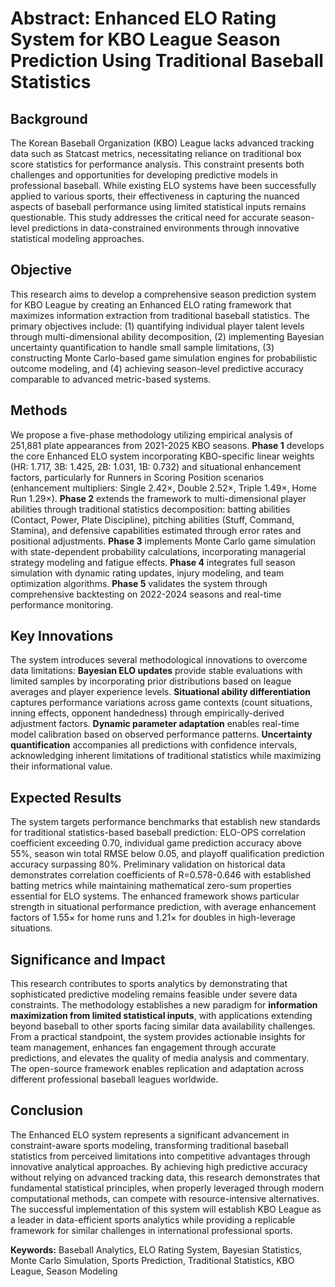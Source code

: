 # Abstract: Enhanced ELO Rating System for KBO League Season Prediction Using Traditional Baseball Statistics

## Background
The Korean Baseball Organization (KBO) League lacks advanced tracking data such as Statcast metrics, necessitating reliance on traditional box score statistics for performance analysis. This constraint presents both challenges and opportunities for developing predictive models in professional baseball. While existing ELO systems have been successfully applied to various sports, their effectiveness in capturing the nuanced aspects of baseball performance using limited statistical inputs remains questionable. This study addresses the critical need for accurate season-level predictions in data-constrained environments through innovative statistical modeling approaches.

## Objective
This research aims to develop a comprehensive season prediction system for KBO League by creating an Enhanced ELO rating framework that maximizes information extraction from traditional baseball statistics. The primary objectives include: (1) quantifying individual player talent levels through multi-dimensional ability decomposition, (2) implementing Bayesian uncertainty quantification to handle small sample limitations, (3) constructing Monte Carlo-based game simulation engines for probabilistic outcome modeling, and (4) achieving season-level predictive accuracy comparable to advanced metric-based systems.

## Methods
We propose a five-phase methodology utilizing empirical analysis of 251,881 plate appearances from 2021-2025 KBO seasons. **Phase 1** develops the core Enhanced ELO system incorporating KBO-specific linear weights (HR: 1.717, 3B: 1.425, 2B: 1.031, 1B: 0.732) and situational enhancement factors, particularly for Runners in Scoring Position scenarios (enhancement multipliers: Single 2.42×, Double 2.52×, Triple 1.49×, Home Run 1.29×). **Phase 2** extends the framework to multi-dimensional player abilities through traditional statistics decomposition: batting abilities (Contact, Power, Plate Discipline), pitching abilities (Stuff, Command, Stamina), and defensive capabilities estimated through error rates and positional adjustments. **Phase 3** implements Monte Carlo game simulation with state-dependent probability calculations, incorporating managerial strategy modeling and fatigue effects. **Phase 4** integrates full season simulation with dynamic rating updates, injury modeling, and team optimization algorithms. **Phase 5** validates the system through comprehensive backtesting on 2022-2024 seasons and real-time performance monitoring.

## Key Innovations
The system introduces several methodological innovations to overcome data limitations: **Bayesian ELO updates** provide stable evaluations with limited samples by incorporating prior distributions based on league averages and player experience levels. **Situational ability differentiation** captures performance variations across game contexts (count situations, inning effects, opponent handedness) through empirically-derived adjustment factors. **Dynamic parameter adaptation** enables real-time model calibration based on observed performance patterns. **Uncertainty quantification** accompanies all predictions with confidence intervals, acknowledging inherent limitations of traditional statistics while maximizing their informational value.

## Expected Results
The system targets performance benchmarks that establish new standards for traditional statistics-based baseball prediction: ELO-OPS correlation coefficient exceeding 0.70, individual game prediction accuracy above 55%, season win total RMSE below 0.05, and playoff qualification prediction accuracy surpassing 80%. Preliminary validation on historical data demonstrates correlation coefficients of R=0.578-0.646 with established batting metrics while maintaining mathematical zero-sum properties essential for ELO systems. The enhanced framework shows particular strength in situational performance prediction, with average enhancement factors of 1.55× for home runs and 1.21× for doubles in high-leverage situations.

## Significance and Impact
This research contributes to sports analytics by demonstrating that sophisticated predictive modeling remains feasible under severe data constraints. The methodology establishes a new paradigm for **information maximization from limited statistical inputs**, with applications extending beyond baseball to other sports facing similar data availability challenges. From a practical standpoint, the system provides actionable insights for team management, enhances fan engagement through accurate predictions, and elevates the quality of media analysis and commentary. The open-source framework enables replication and adaptation across different professional baseball leagues worldwide.

## Conclusion
The Enhanced ELO system represents a significant advancement in constraint-aware sports modeling, transforming traditional baseball statistics from perceived limitations into competitive advantages through innovative analytical approaches. By achieving high predictive accuracy without relying on advanced tracking data, this research demonstrates that fundamental statistical principles, when properly leveraged through modern computational methods, can compete with resource-intensive alternatives. The successful implementation of this system will establish KBO League as a leader in data-efficient sports analytics while providing a replicable framework for similar challenges in international professional sports.

**Keywords:** Baseball Analytics, ELO Rating System, Bayesian Statistics, Monte Carlo Simulation, Sports Prediction, Traditional Statistics, KBO League, Season Modeling
